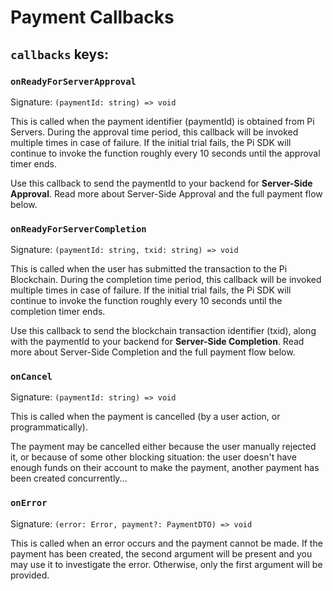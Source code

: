 
# Payment Callbacks

## `callbacks` keys:

### `onReadyForServerApproval`

Signature: `(paymentId: string) => void`

This is called when the payment identifier (paymentId) is obtained from Pi Servers. During the approval time period, this callback will be invoked multiple times in case of failure.
If the initial trial fails, the Pi SDK will continue to invoke the function roughly every 10 seconds until the approval timer ends.

Use this callback to send the paymentId to your backend for **Server-Side Approval**.
Read more about Server-Side Approval and the full payment flow below.

### `onReadyForServerCompletion`

Signature: `(paymentId: string, txid: string) => void`

This is called when the user has submitted the transaction to the Pi Blockchain. During the completion time period, this callback will be invoked multiple times in case of failure.
If the initial trial fails, the Pi SDK will continue to invoke the function roughly every 10 seconds until the completion timer ends.

Use this callback to send the blockchain transaction identifier (txid), along with the paymentId
to your backend for **Server-Side Completion**.
Read more about Server-Side Completion and the full payment flow below.

### `onCancel`

Signature: `(paymentId: string) => void`

This is called when the payment is cancelled (by a user action, or programmatically).

The payment may be cancelled either because the user manually rejected it, or because
of some other blocking situation: the user doesn't have enough funds on their account
to make the payment, another payment has been created concurrently...

### `onError`

Signature: `(error: Error, payment?: PaymentDTO) => void`

This is called when an error occurs and the payment cannot be made. If the payment has been
created, the second argument will be present and you may use it to investigate the error.
Otherwise, only the first argument will be provided.
